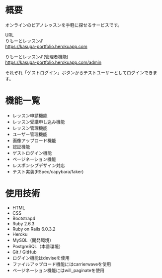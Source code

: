 # 概要
オンラインのピアノレッスンを手軽に探せるサービスです。

URL
<br>
りもーとレッスン♪
<br>
https://kasuga-portfolio.herokuapp.com

りもーとレッスン♪(管理者機能)
<br>
https://kasuga-portfolio.herokuapp.com/admin

それぞれ「ゲストログイン」ボタンからテストユーザーとしてログインできます。

# 機能一覧
* レッスン申請機能
* レッスン受講申し込み機能
* レッスン管理機能
* ユーザー管理機能
* 画像アップロード機能
* 認証機能
* ゲストログイン機能
* ページネーション機能
* レスポンシブデザイン対応
* テスト実装(RSpec/capybara/faker)

# 使用技術
* HTML
* CSS
* Bootstrap4
* Ruby 2.6.3
* Ruby on Rails 6.0.3.2
* Heroku
* MySQL（開発環境）
* PostgreSQL（本番環境）
* Git / GitHub
* ログイン機能はdeviseを使用
* ファイルアップロード機能にはcarrierwaveを使用
* ページネーション機能にはwill_paginateを使用